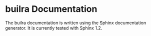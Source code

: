 builra Documentation
=====================

The builra documentation is written using the Sphinx documentation generator. It
is currently tested with Sphinx 1.2.
